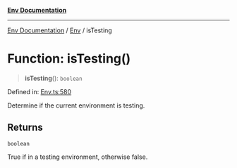 [**Env Documentation**](../../README.md)

***

[Env Documentation](../../README.md) / [Env](../README.md) / isTesting

# Function: isTesting()

> **isTesting**(): `boolean`

Defined in: [Env.ts:580](https://github.com/stonemjs/env/blob/48871436343ec344452325bad1e21ee9c466e315/src/Env.ts#L580)

Determine if the current environment is testing.

## Returns

`boolean`

True if in a testing environment, otherwise false.
